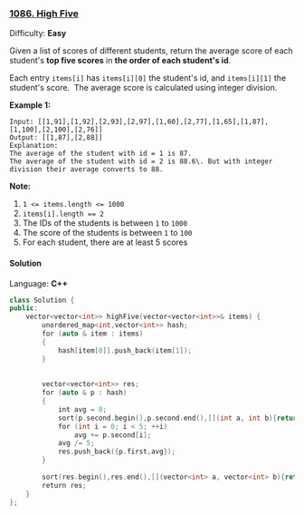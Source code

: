 ### [1086\. High Five](https://leetcode.com/problems/high-five/)

Difficulty: **Easy**


Given a list of scores of different students, return the average score of each student's **top five scores** in **the order of each student's id**.

Each entry `items[i]` has `items[i][0]` the student's id, and `items[i][1]` the student's score.  The average score is calculated using integer division.

**Example 1:**

```
Input: [[1,91],[1,92],[2,93],[2,97],[1,60],[2,77],[1,65],[1,87],[1,100],[2,100],[2,76]]
Output: [[1,87],[2,88]]
Explanation:
The average of the student with id = 1 is 87.
The average of the student with id = 2 is 88.6\. But with integer division their average converts to 88.
```

**Note:**

1.  `1 <= items.length <= 1000`
2.  `items[i].length == 2`
3.  The IDs of the students is between `1` to `1000`
4.  The score of the students is between `1` to `100`
5.  For each student, there are at least 5 scores


#### Solution

Language: **C++**

```c++
class Solution {
public:
    vector<vector<int>> highFive(vector<vector<int>>& items) {
        unordered_map<int,vector<int>> hash;
        for (auto & item : items)
        {
            hash[item[0]].push_back(item[1]);
        }
        
        
        vector<vector<int>> res;
        for (auto & p : hash)
        {
            int avg = 0;
            sort(p.second.begin(),p.second.end(),[](int a, int b){return a > b;});
            for (int i = 0; i < 5; ++i)
                avg += p.second[i];
            avg /= 5;
            res.push_back({p.first,avg});
        }
        
        sort(res.begin(),res.end(),[](vector<int> a, vector<int> b){return a[0] < b[0];});
        return res;
    }
};
```
